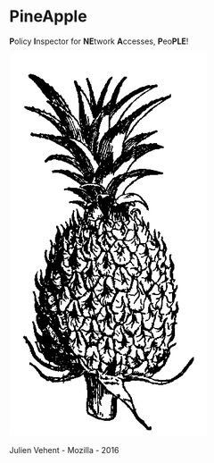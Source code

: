 PineApple
=========

**P**olicy **I**nspector for **NE**twork **A**ccesses, **P**eo**PLE**!

![pineapple](statics/Bromeliaceae_1.png)

Julien Vehent - Mozilla - 2016
